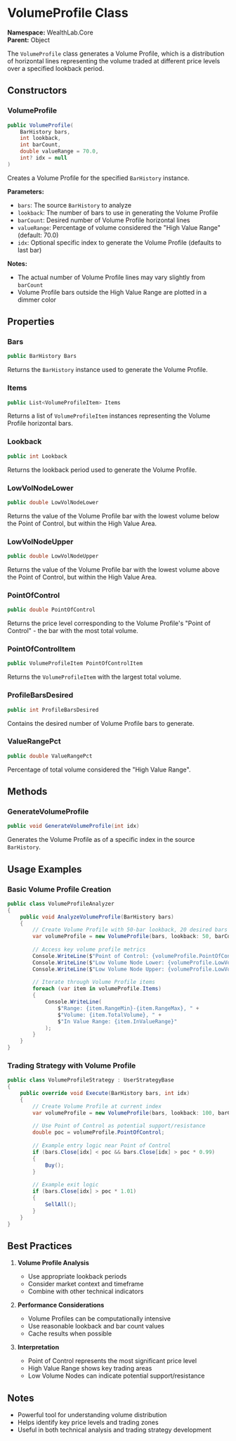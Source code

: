 # VolumeProfile Class

**Namespace:** WealthLab.Core  
**Parent:** Object

The `VolumeProfile` class generates a Volume Profile, which is a distribution of horizontal lines representing the volume traded at different price levels over a specified lookback period.

## Constructors

### VolumeProfile
```csharp
public VolumeProfile(
    BarHistory bars, 
    int lookback, 
    int barCount, 
    double valueRange = 70.0, 
    int? idx = null
)
```
Creates a Volume Profile for the specified `BarHistory` instance.

**Parameters:**
- `bars`: The source `BarHistory` to analyze
- `lookback`: The number of bars to use in generating the Volume Profile
- `barCount`: Desired number of Volume Profile horizontal lines
- `valueRange`: Percentage of volume considered the "High Value Range" (default: 70.0)
- `idx`: Optional specific index to generate the Volume Profile (defaults to last bar)

**Notes:**
- The actual number of Volume Profile lines may vary slightly from `barCount`
- Volume Profile bars outside the High Value Range are plotted in a dimmer color

## Properties

### Bars
```csharp
public BarHistory Bars
```
Returns the `BarHistory` instance used to generate the Volume Profile.

### Items
```csharp
public List<VolumeProfileItem> Items
```
Returns a list of `VolumeProfileItem` instances representing the Volume Profile horizontal bars.

### Lookback
```csharp
public int Lookback
```
Returns the lookback period used to generate the Volume Profile.

### LowVolNodeLower
```csharp
public double LowVolNodeLower
```
Returns the value of the Volume Profile bar with the lowest volume below the Point of Control, but within the High Value Area.

### LowVolNodeUpper
```csharp
public double LowVolNodeUpper
```
Returns the value of the Volume Profile bar with the lowest volume above the Point of Control, but within the High Value Area.

### PointOfControl
```csharp
public double PointOfControl
```
Returns the price level corresponding to the Volume Profile's "Point of Control" - the bar with the most total volume.

### PointOfControlItem
```csharp
public VolumeProfileItem PointOfControlItem
```
Returns the `VolumeProfileItem` with the largest total volume.

### ProfileBarsDesired
```csharp
public int ProfileBarsDesired
```
Contains the desired number of Volume Profile bars to generate.

### ValueRangePct
```csharp
public double ValueRangePct
```
Percentage of total volume considered the "High Value Range".

## Methods

### GenerateVolumeProfile
```csharp
public void GenerateVolumeProfile(int idx)
```
Generates the Volume Profile as of a specific index in the source `BarHistory`.

## Usage Examples

### Basic Volume Profile Creation
```csharp
public class VolumeProfileAnalyzer
{
    public void AnalyzeVolumeProfile(BarHistory bars)
    {
        // Create Volume Profile with 50-bar lookback, 20 desired bars
        var volumeProfile = new VolumeProfile(bars, lookback: 50, barCount: 20);
        
        // Access key volume profile metrics
        Console.WriteLine($"Point of Control: {volumeProfile.PointOfControl}");
        Console.WriteLine($"Low Volume Node Lower: {volumeProfile.LowVolNodeLower}");
        Console.WriteLine($"Low Volume Node Upper: {volumeProfile.LowVolNodeUpper}");
        
        // Iterate through Volume Profile items
        foreach (var item in volumeProfile.Items)
        {
            Console.WriteLine(
                $"Range: {item.RangeMin}-{item.RangeMax}, " +
                $"Volume: {item.TotalVolume}, " +
                $"In Value Range: {item.InValueRange}"
            );
        }
    }
}
```

### Trading Strategy with Volume Profile
```csharp
public class VolumeProfileStrategy : UserStrategyBase
{
    public override void Execute(BarHistory bars, int idx)
    {
        // Create Volume Profile at current index
        var volumeProfile = new VolumeProfile(bars, lookback: 100, barCount: 30, idx: idx);
        
        // Use Point of Control as potential support/resistance
        double poc = volumeProfile.PointOfControl;
        
        // Example entry logic near Point of Control
        if (bars.Close[idx] < poc && bars.Close[idx] > poc * 0.99)
        {
            Buy();
        }
        
        // Example exit logic
        if (bars.Close[idx] > poc * 1.01)
        {
            SellAll();
        }
    }
}
```

## Best Practices

1. **Volume Profile Analysis**
   - Use appropriate lookback periods
   - Consider market context and timeframe
   - Combine with other technical indicators

2. **Performance Considerations**
   - Volume Profiles can be computationally intensive
   - Use reasonable lookback and bar count values
   - Cache results when possible

3. **Interpretation**
   - Point of Control represents the most significant price level
   - High Value Range shows key trading areas
   - Low Volume Nodes can indicate potential support/resistance

## Notes

- Powerful tool for understanding volume distribution
- Helps identify key price levels and trading zones
- Useful in both technical analysis and trading strategy development 
